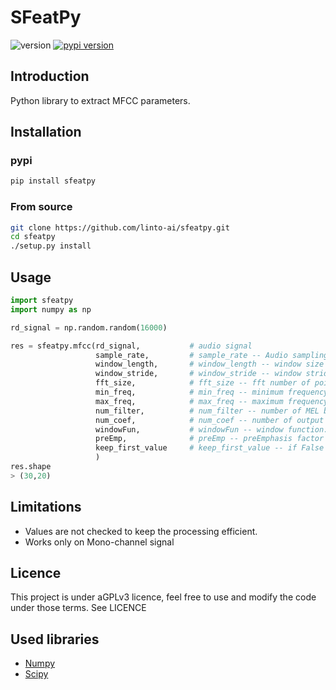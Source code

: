 # SFeatPy
![version](https://img.shields.io/github/manifest-json/v/linto-ai/sfeatpy/release)   [![pypi version](https://img.shields.io/pypi/v/sfeatpy)](https://pypi.org/project/sfeatpy/)
## Introduction

Python library to extract MFCC parameters.

## Installation

### pypi

```bash
pip install sfeatpy
```

### From source

```bash
git clone https://github.com/linto-ai/sfeatpy.git
cd sfeatpy
./setup.py install
```

## Usage

```python
import sfeatpy
import numpy as np

rd_signal = np.random.random(16000)

res = sfeatpy.mfcc(rd_signal,           # audio signal
                   sample_rate,         # sample_rate -- Audio sampling rate (default 16000)  
                   window_length,       # window_length -- window size in sample (default 1024)  
                   window_stride,       # window_stride -- window stride in sample (default 512)  
                   fft_size,            # fft_size -- fft number of points (default 1024) 
                   min_freq,            # min_freq -- minimum frequency in hertz (default 20) 
                   max_freq,            # max_freq -- maximum frequency in hertz (default 7000) 
                   num_filter,          # num_filter -- number of MEL bins (default 40) 
                   num_coef,            # num_coef -- number of output coeficients (default 20) 
                   windowFun,           # windowFun -- window function: 0- None | 1- hamming (default 0) 
                   preEmp,              # preEmp -- preEmphasis factor ignored on None (default 0.97) 
                   keep_first_value     # keep_first_value -- if False discard first MFCC value (default False)
                   )
res.shape
> (30,20)

```

## Limitations

* Values are not checked to keep the processing efficient.
* Works only on Mono-channel signal

## Licence
This project is under aGPLv3 licence, feel free to use and modify the code under those terms.
See LICENCE

## Used libraries

* [Numpy](http://www.numpy.org/)
* [Scipy](https://github.com/tensorflow/tensorflow)
